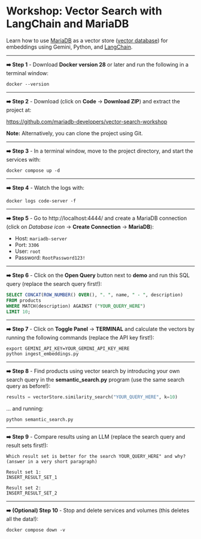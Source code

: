 # Workshop: Vector Search with LangChain and MariaDB

Learn how to use [MariaDB](https://mariadb.com/) as a vector store ([vector database](https://mariadb.com/database-topics/vector-embedded-search/)) for embeddings using Gemini, Python, and [LangChain](https://github.com/mariadb-corporation/langchain-mariadb).

---
**➡️ Step 1** - Download **Docker version 28** or later and run the following in a terminal window:

```shell
docker --version
```

---
**➡️ Step 2** - Download (click on **Code** -> **Download ZIP**) and extract the project at:

https://github.com/mariadb-developers/vector-search-workshop

**Note:** Alternatively, you can clone the project using Git.

---
**➡️ Step 3** - In a terminal window, move to the project directory, and start the services with:

```shell
docker compose up -d
```

---
**➡️ Step 4** - Watch the logs with:

```shell
docker logs code-server -f
```

---
**➡️ Step 5** - Go to http://localhost:4444/ and create a MariaDB connection (click on _Database icon_ -> **Create Connection** -> **MariaDB**):

* Host: `mariadb-server`
* Port: `3306`
* User: `root`
* Password: `RootPassword123!`

---
**➡️ Step 6** - Click on the **Open Query** button next to **demo** and run this SQL query (replace the search query first!):

```sql
SELECT CONCAT(ROW_NUMBER() OVER(), ". ", name, " - ", description)
FROM products
WHERE MATCH(description) AGAINST ("YOUR_QUERY_HERE")
LIMIT 10;
```

---
**➡️ Step 7** - Click on **Toggle Panel** -> **TERMINAL** and calculate the vectors by running the following commands (replace the API key first!):

```shell
export GEMINI_API_KEY=YOUR_GEMINI_API_KEY_HERE
python ingest_embeddings.py
```

---
**➡️ Step 8** - Find products using vector search by introducing your own search query in the **semantic_search.py** program (use the same search query as before!):

```python
results = vectorStore.similarity_search("YOUR_QUERY_HERE", k=10)
```

... and running:

```shell
python semantic_search.py
```

---
**➡️ Step 9** - Compare results using an LLM (replace the search query and result sets first!):

```
Which result set is better for the search YOUR_QUERY_HERE" and why? (answer in a very short paragraph)

Result set 1:
INSERT_RESULT_SET_1

Result set 2:
INSERT_RESULT_SET_2
```

---
**➡️ (Optional) Step 10** - Stop and delete services and volumes (this deletes all the data!):

```shell
docker compose down -v
```
